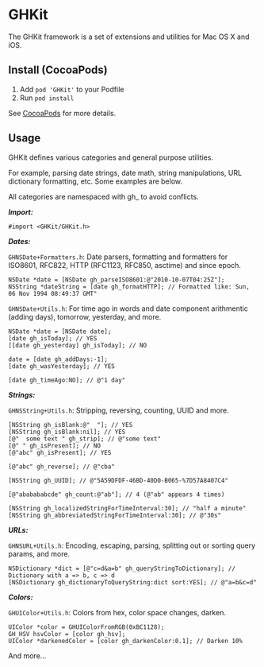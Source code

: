 GHKit
========

The GHKit framework is a set of extensions and utilities for Mac OS X and iOS.

Install (CocoaPods)
-------

1. Add `pod 'GHKit'` to your Podfile
1. Run `pod install`

See [CocoaPods](http://cocoapods.org/) for more details.

Usage
-----

GHKit defines various categories and general purpose utilities.

For example, parsing date strings, date math, string manipulations, URL dictionary formatting, etc. Some examples are below.

All categories are namespaced with gh_ to avoid conflicts.

***Import:***

```objc
#import <GHKit/GHKit.h>
```


***Dates:***

`GHNSDate+Formatters.h`: Date parsers, formatting and formatters for ISO8601, RFC822, HTTP (RFC1123, RFC850, asctime) and since epoch.

```objc
NSDate *date = [NSDate gh_parseISO8601:@"2010-10-07T04:25Z"];
NSString *dateString = [date gh_formatHTTP]; // Formatted like: Sun, 06 Nov 1994 08:49:37 GMT"
```

`GHNSDate+Utils.h`: For time ago in words and date component arithmentic (adding days), tomorrow, yesterday, and more.

```objc
NSDate *date = [NSDate date];
[date gh_isToday]; // YES
[[date gh_yesterday] gh_isToday]; // NO

date = [date gh_addDays:-1];
[date gh_wasYesterday]; // YES

[date gh_timeAgo:NO]; // @"1 day"
```


***Strings:***

`GHNSString+Utils.h`: Stripping, reversing, counting, UUID and more.

```objc
[NSString gh_isBlank:@"  "]; // YES
[NSString gh_isBlank:nil]; // YES
[@"  some text " gh_strip]; // @"some text"
[@" " gh_isPresent]; // NO
[@"abc" gh_isPresent]; // YES

[@"abc" gh_reverse]; // @"cba"

[NSString gh_UUID]; // @"5A59DFDF-46BD-40D0-B065-%7D57A8407C4"

[@"ababababcde" gh_count:@"ab"]; // 4 (@"ab" appears 4 times)

[NSString gh_localizedStringForTimeInterval:30]; // "half a minute"
[NSString gh_abbreviatedStringForTimeInterval:30]; // @"30s"
```

***URLs:***

`GHNSURL+Utils.h`: Encoding, escaping, parsing, splitting out or sorting query params, and more.

```objc
NSDictionary *dict = [@"c=d&a=b" gh_queryStringToDictionary]; // Dictionary with a => b, c => d
[NSDictionary gh_dictionaryToQueryString:dict sort:YES]; // @"a=b&c=d"
```

***Colors:***

`GHUIColor+Utils.h`: Colors from hex, color space changes, darken.

```objc
UIColor *color = GHUIColorFromRGB(0xBC1128);
GH_HSV hsvColor = [color gh_hsv];
UIColor *darkenedColor = [color gh_darkenColor:0.1]; // Darken 10%
```

And more...
